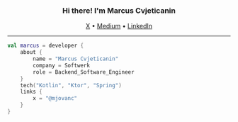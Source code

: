 <h3 align="center">Hi there! I'm Marcus Cvjeticanin</h3>
<p align="center">
  <a href="https://twitter.com/mjovanc/">X</a> •
  <a href="https://medium.com/@mjovanc">Medium</a> •
  <a href="https://www.linkedin.com/in/marcuscvjeticanin/">LinkedIn</a>
</p>

---

```kotlin
val marcus = developer {
    about {
        name = "Marcus Cvjeticanin"
        company = Softwerk
        role = Backend_Software_Engineer
    }
    tech("Kotlin", "Ktor", "Spring")
    links {
        x = "@mjovanc"
    }
}
```
